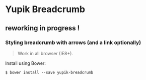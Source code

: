 Yupik Breadcrumb
================

## reworking in progress !

### Styling breadcrumb with arrows (and a link optionally)

>  Work in all browser (IE8+).

Install using Bower:

    $ bower install --save yupik-breadcrumb